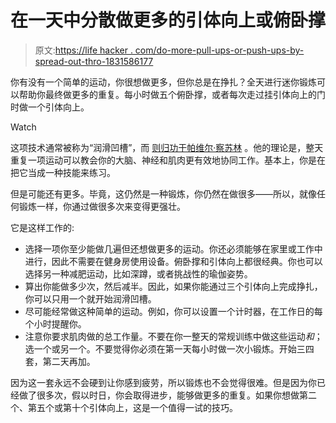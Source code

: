 # 在一天中分散做更多的引体向上或俯卧撑

> 原文:[https://life hacker . com/do-more-pull-ups-or-push-ups-by-spread-out-thro-1831586177](https://lifehacker.com/do-more-pull-ups-or-push-ups-by-spreading-them-out-thro-1831586177)

你有没有一个简单的运动，你很想做更多，但你总是在挣扎？全天进行迷你锻炼可以帮助你最终做更多的重复。每小时做五个俯卧撑，或者每次走过挂引体向上的门时做一个引体向上。

Watch

这项技术通常被称为“润滑凹槽”，而 [则归功于帕维尔·察苏林](https://breakingmuscle.com/fitness/greasing-the-groove-how-to-make-it-work-for-you) 。他的理论是，整天重复一项运动可以教会你的大脑、神经和肌肉更有效地协同工作。基本上，你是在把它当成一种技能来练习。

但是可能还有更多。毕竟，这仍然是一种锻炼，你仍然在做很多——所以，就像任何锻炼一样，你通过做很多次来变得更强壮。

它是这样工作的:

*   选择一项你至少能做几遍但还想做更多的运动。你还必须能够在家里或工作中进行，因此不需要在健身房使用设备。俯卧撑和引体向上都很经典。你也可以选择另一种减肥运动，比如深蹲，或者挑战性的瑜伽姿势。
*   算出你能做多少次，然后减半。因此，如果你能通过三个引体向上完成挣扎，你可以只用一个就开始润滑凹槽。
*   尽可能经常做这种简单的运动。例如，你可以设置一个计时器，在工作日的每个小时提醒你。
*   注意你要求肌肉做的总工作量。不要在你一整天的常规训练中做这些运动*和*；选一个或另一个。不要觉得你必须在第一天每小时做一次小锻炼。开始三四套，第二天再加。

因为这一套永远不会硬到让你感到疲劳，所以锻炼也不会觉得很难。但是因为你已经做了很多次，假以时日，你会取得进步，能够做更多的重复。如果你想做第二个、第五个或第十个引体向上，这是一个值得一试的技巧。